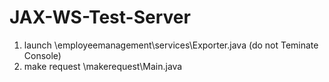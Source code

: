# JAX-WS-Test-Server

1. launch   \employeemanagement\services\Exporter.java  (do not Teminate Console)
2. make request   \makerequest\Main.java
